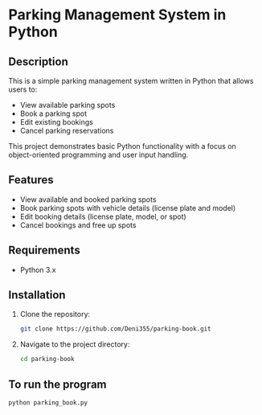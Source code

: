 # Parking Management System in Python

## Description
This is a simple parking management system written in Python that allows users to:
- View available parking spots
- Book a parking spot
- Edit existing bookings
- Cancel parking reservations

This project demonstrates basic Python functionality with a focus on object-oriented programming and user input handling.

## Features
- View available and booked parking spots
- Book parking spots with vehicle details (license plate and model)
- Edit booking details (license plate, model, or spot)
- Cancel bookings and free up spots

## Requirements
- Python 3.x

## Installation
1. Clone the repository:
   ```bash
   git clone https://github.com/Deni355/parking-book.git

2. Navigate to the project directory:
   ```bash
   cd parking-book

## To run the program
```bash
python parking_book.py
